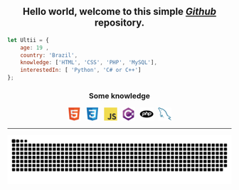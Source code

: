 <div align="center">
  <h2>Hello world, welcome to this simple <a href=""><i>Github</i></a> repository.</h2>
</div>

```javascript
let Ultii = {
    age: 19 ,
    country: 'Brazil',
    knowledge: ['HTML', 'CSS', 'PHP', 'MySQL'],
    interestedIn: [ 'Python', 'C# or C++']
};
```

<div align="center">
  <h3>Some knowledge</h3>
  <img title="HTML" width="30" src="https://raw.githubusercontent.com/devicons/devicon/master/icons/html5/html5-original.svg">&ensp;
  <img title="CSS" width="30" src="https://raw.githubusercontent.com/devicons/devicon/master/icons/css3/css3-original.svg">&ensp;
  <img title="JavaScript" width="30" src="https://raw.githubusercontent.com/devicons/devicon/master/icons/javascript/javascript-original.svg">&ensp;
  <img title="C#" width="30" src="https://raw.githubusercontent.com/devicons/devicon/master/icons/csharp/csharp-original.svg">&ensp;
  <img title="PHP" width="30" src="https://raw.githubusercontent.com/devicons/devicon/master/icons/php/php-plain.svg">&ensp;
  <img title="MySQL" width="30" src="https://raw.githubusercontent.com/devicons/devicon/master/icons/mysql/mysql-original.svg">
</div>
 
<div align="center"><hr>

 ![Snake animation](https://github.com/Platane/snk/raw/output/github-contribution-grid-snake.svg)
</div>

